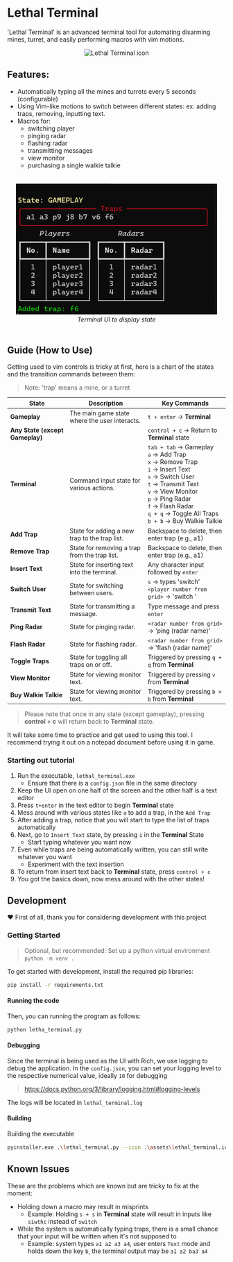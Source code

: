 # Lethal Terminal

'Lethal Terminal' is an advanced terminal tool for automating disarming mines, turret, and easily performing macros with vim motions.

<p align="center">
  <img src="./assets/lethal_terminal.ico" alt="Lethal Terminal icon" />
</p>

## Features:
- Automatically typing all the mines and turrets every 5 seconds (configurable)
- Using Vim-like motions to switch between different states: ex: adding traps, removing, inputting text.
- Macros for:
    - switching player
    - pinging radar
    - flashing radar
    - transmitting messages
    - view monitor
    - purchasing a single walkie talkie

<p align="center" style="padding: 20px">
  <img src="./assets/terminal_gameplay.png" alt="Lethal Terminal icon" />
  <br>
  <i>Terminal UI to display state</i>
</p>

## Guide (How to Use)

Getting used to vim controls is tricky at first, here is a chart of the states and the transition commands between them:

> Note: 'trap' means a mine, or a turret

| **State**            | **Description**                                    | **Key Commands**                      |
|----------------------|----------------------------------------------------|---------------------------------------|
| **Gameplay**         | The main game state where the user interacts.     | `t + enter` → **Terminal**                |
| **Any State (except Gameplay)**         |           | `control + c` → Return to **Terminal** state |
| **Terminal**         | Command input state for various actions.           | `tab + tab` → Gameplay <br> `a` → Add Trap <br> `x` → Remove Trap <br> `i` → Insert Text <br> `s` → Switch User <br> `t` → Transmit Text <br> `v` → View Monitor <br> `p` → Ping Radar <br> `f` → Flash Radar <br> `q + q` → Toggle All Traps <br> `b + b` → Buy Walkie Talkie |
| **Add Trap**         | State for adding a new trap to the trap list.     | Backspace to delete, then enter trap (e.g., a1) |
| **Remove Trap**      | State for removing a trap from the trap list.     | Backspace to delete, then enter trap (e.g., a1) |
| **Insert Text**      | State for inserting text into the terminal.        | Any character input followed by `enter` |
| **Switch User**      | State for switching between users.                 | `s` → types 'switch' <br> `<player number from grid>` → 'switch <player name>' |
| **Transmit Text**    | State for transmitting a message.                  | Type message and press `enter`       |
| **Ping Radar**       | State for pinging radar.                           |`<radar number from grid>` → 'ping (radar name)'             |
| **Flash Radar**      | State for flashing radar.                          |`<radar number from grid>` → 'flash (radar name)'             |
| **Toggle Traps**     | State for toggling all traps on or off.           | Triggered by pressing `q + q` from **Terminal**         |
| **View Monitor**     | State for viewing monitor text.                     | Triggered by pressing `v` from **Terminal**             |
| **Buy Walkie Talkie**     | State for viewing monitor text.                     | Triggered by pressing `b + b` from **Terminal**             |

> Please note that once in any state (except gameplay), pressing  **control + c** will return back to **Terminal** state.

It will take some time to practice and get used to using this tool. I recommend trying it out on a notepad document before using it in game.

### Starting out tutorial

1. Run the executable, `lethal_terminal.exe`
    - Ensure that there is a `config.json` file in the same directory
1. Keep the UI open on one half of the screen and the other half is a text editor
1. Press `t+enter` in the text editor to begin **Terminal** state
1. Mess around with various states like `a` to add a trap, in the `Add Trap`
1. After adding a trap, notice that you will start to type the list of traps automatically
1. Next, go to `Insert Text` state, by pressing `i` in the **Terminal** State
    - Start typing whatever you want now
1. Even while traps are being automatically written, you can still write whatever you want
    - Experiment with the text insertion
1. To return from insert text back to **Terminal** state, press `control + c`
1. You got the basics down, now mess around with the other states!

## Development
❤️ First of all, thank you for considering development with this project 

### Getting Started

> Optional, but recommended: Set up a python virtual environment `python -m venv .`

To get started with development, install the required pip libraries:
```sh
pip install -r requirements.txt
```

#### Running the code
Then, you can running the program as follows:
```sh
python letha_terminal.py
```

#### Debugging

Since the terminal is being used as the UI with Rich, we use logging to debug the application. In the `config.json`, you can set your logging level to the respective numerical value, ideally `10` for debugging

> https://docs.python.org/3/library/logging.html#logging-levels

The logs will be located in `lethal_terminal.log`

#### Building

Building the executable
```sh
pyinstaller.exe .\lethal_terminal.py --icon .\assets\lethal_terminal.ico
```

## Known Issues

These are the problems which are known but are tricky to fix at the moment:

- Holding down a macro may result in misprints
    - Example: Holding `s + s` in **Terminal** state will result in inputs like `siwthc` instead of `switch`
- While the system is automatically typing traps, there is a small chance that your input will be written when it's not supposed to
    - Example: system types `a1 a2 a3 a4`, user enters `Text` mode and holds down the key `b`, the terminal output may be `a1 a2 ba3 a4`